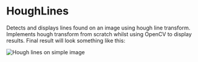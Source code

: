 # HoughLines

Detects and displays lines found on an image using hough line transform. Implements hough transform from scratch whilst using OpenCV to display results. Final result will look something like this:

![Hough lines on simple image](https://i.imgur.com/bJKp87n.png)
